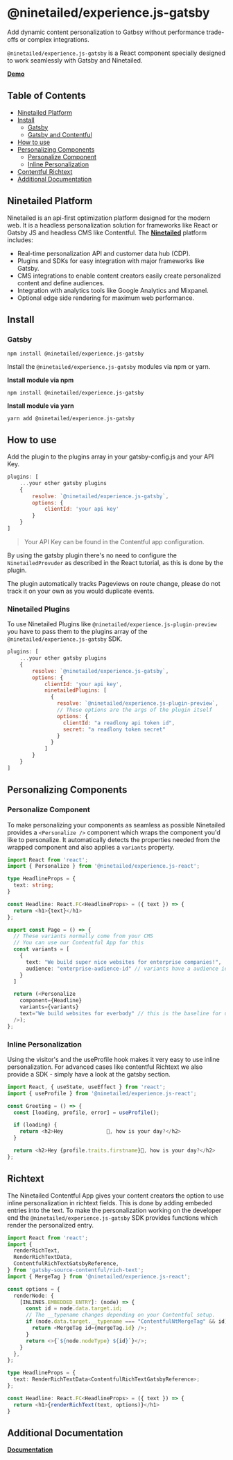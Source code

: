 # @ninetailed/experience.js-gatsby

Add dynamic content personalization to Gatbsy without performance trade-offs or complex integrations.

`@ninetailed/experience.js-gatsby` is a React component specially designed to work seamlessly with
Gatsby and Ninetailed.

**[Demo](https://demo.ninetailed.io/saas)**

## Table of Contents

- [Ninetailed Platform](#ninetailed-platform)
- [Install](#install)
  - [Gatsby](#gatsby)
  - [Gatsby and Contentful](#gatsby-and-contentful)
- [How to use](#how-to-use)
- [Personalizing Components](#personalizing-components)
  - [Personalize Component](#personalize-component)
  - [Inline Personalization](#inline-personalization)
- [Contentful Richtext](#contentful-richtext)
- [Additional Documentation](#additional-documentation)

## Ninetailed Platform

Ninetailed is an api-first optimization platform designed for the modern web. It is a headless personalization solution for frameworks like React or Gatsby JS and headless CMS like Contentful. The **[Ninetailed](https://ninetailed.io/)** platform includes:

- Real-time personalization API and customer data hub (CDP).
- Plugins and SDKs for easy integration with major frameworks like Gatsby.
- CMS integrations to enable content creators easily create personalized content and define audiences.
- Integration with analytics tools like Google Analytics and Mixpanel.
- Optional edge side rendering for maximum web performance.

## Install

### Gatsby

`npm install @ninetailed/experience.js-gatsby`

Install the `@ninetailed/experience.js-gatsby` modules via npm or yarn.

**Install module via npm**

```shell
npm install @ninetailed/experience.js-gatsby
```

**Install module via yarn**

```shell
yarn add @ninetailed/experience.js-gatsby
```

## How to use

Add the plugin to the plugins array in your gatsby-config.js and your API Key.

```js
plugins: [
    ...your other gatsby plugins
    {
        resolve: `@ninetailed/experience.js-gatsby`,
        options: {
            clientId: 'your api key'
        }
    }
]
```

> Your API Key can be found in the Contentful app configuration.

By using the gatsby plugin there's no need to configure the `NinetailedProvuder` as described in the React tutorial, as this is done by the plugin.

The plugin automatically tracks Pageviews on route change, please do not track it on your own as you would duplicate events.

### Ninetailed Plugins

To use Ninetailed Plugins like `@ninetailed/experience.js-plugin-preview` you have to pass them to the plugins array of the `@ninetailed/experience.js-gatsby` SDK.

```js
plugins: [
    ...your other gatsby plugins
    {
        resolve: `@ninetailed/experience.js-gatsby`,
        options: {
            clientId: 'your api key',
            ninetailedPlugins: [
              {
                resolve: `@ninetailed/experience.js-plugin-preview`,
                // These options are the args of the plugin itself
                options: {
                  clientId: "a readlony api token id",
                  secret: "a readlony token secret"
                }
              }
            ]
        }
    }
]
```

## Personalizing Components

### Personalize Component

To make personalizing your components as seamless as possible Ninetailed provides a `<Personalize />` component which wraps the component you'd like to personalize. It automatically detects the properties needed from the wrapped component and also applies a `variants` property.

```TypeScript
import React from 'react';
import { Personalize } from '@ninetailed/experience.js-react';

type HeadlineProps = {
  text: string;
}

const Headline: React.FC<HeadlineProps> = ({ text }) => {
  return <h1>{text}</h1>
};

export const Page = () => {
  // These variants normally come from your CMS
  // You can use our Contentful App for this
  const variants = [
    {
      text: "We build super nice websites for enterprise companies!",
      audience: "enterprise-audience-id" // variants have a audience id
    }
  ]

  return (<Personalize
    component={Headline}
    variants={variants}
    text="We build websites for everbody" // this is the baseline for user which are not in a audience.
  />);
};
```

### Inline Personalization

Using the visitor's and the useProfile hook makes it very easy to use inline personalization. For advanced cases like contentful Richtext we also provide a SDK - simply have a look at the gatsby section.

```TypeScript
import React, { useState, useEffect } from 'react';
import { useProfile } from '@ninetailed/experience.js-react';

const Greeting = () => {
  const [loading, profile, error] = useProfile();

  if (loading) {
    return <h2>Hey              👋, how is your day?</h2>
  }

  return <h2>Hey {profile.traits.firstname}👋, how is your day?</h2>
};
```

## Richtext

The Ninetailed Contentful App gives your content creators the option to use inline personalization in richtext fields. This is done by adding embeded entries into the text. To make the personalization working on the developer end the `@ninetailed/experience.js-gatsby` SDK provides functions which render the personalized entry.

```TypeScript
import React from 'react';
import {
  renderRichText,
  RenderRichTextData,
  ContentfulRichTextGatsbyReference,
} from 'gatsby-source-contentful/rich-text';
import { MergeTag } from '@ninetailed/experience.js-react';

const options = {
  renderNode: {
    [INLINES.EMBEDDED_ENTRY]: (node) => {
      const id = node.data.target.id;
      // The __typename changes depending on your Contentful setup.
      if (node.data.target.__typename === "ContentfulNtMergeTag" && id) {
        return <MergeTag id={mergeTag.id} />;
      }
      return <>{`${node.nodeType} ${id}`}</>;
    }
  },
};

type HeadlineProps = {
  text: RenderRichTextData<ContentfulRichTextGatsbyReference>;
};

const Headline: React.FC<HeadlineProps> = ({ text }) => {
  return <h1>{renderRichText(text, options)}</h1>
}
```

## Additional Documentation

**[Documentation](https://docs.ninetailed.io/)**
